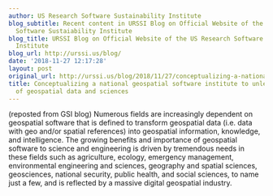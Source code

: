 ```yaml
---
author: US Research Software Sustainability Institute
blog_subtitle: Recent content in URSSI Blog on Official Website of the US Research
  Software Sustaiability Institute
blog_title: URSSI Blog on Official Website of the US Research Software Sustaiability
  Institute
blog_url: http://urssi.us/blog/
date: '2018-11-27 12:17:28'
layout: post
original_url: http://urssi.us/blog/2018/11/27/conceptualizing-a-national-geospatial-software-institute-to-unleash-the-power-of-geospatial-data-and-sciences/
title: Conceptualizing a national geospatial software institute to unleash the power
  of geospatial data and sciences
---
```


(reposted from GSI blog)
Numerous fields are increasingly dependent on geospatial software that is defined to transform geospatial data (i.e. data with geo and/or spatial references) into geospatial information, knowledge, and intelligence. The growing benefits and importance of geospatial software to science and engineering is driven by tremendous needs in these fields such as agriculture, ecology, emergency management, environmental engineering and sciences, geography and spatial sciences, geosciences, national security, public health, and social sciences, to name just a few, and is reflected by a massive digital geospatial industry.